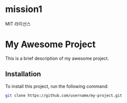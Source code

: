 # mission1
MIT 라이선스

# My Awesome Project

This is a brief description of my awesome project.

## Installation

To install this project, run the following command:

```bash
git clone https://github.com/username/my-project.git
